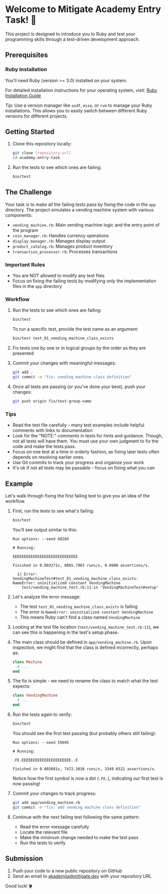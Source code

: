 # Welcome to Mitigate Academy Entry Task! 🚀

This project is designed to introduce you to Ruby and test your programming skills through a test-driven development approach.

## Prerequisites

### Ruby Installation

You'll need Ruby (version >= 3.0) installed on your system.

For detailed installation instructions for your operating system, visit:
[Ruby Installation Guide](https://www.ruby-lang.org/en/documentation/installation/)

_Tip_: Use a version manager like `asdf`, `mise`, or `rvm` to manage your Ruby installations. This allows you to easily switch between different Ruby versions for different projects.

## Getting Started

1. Clone this repository locally:

   ```bash
   git clone [repository-url]
   cd academy-entry-task
   ```

2. Run the tests to see which ones are failing:
   ```bash
   bin/test
   ```

## The Challenge

Your task is to make all the failing tests pass by fixing the code in the `app` directory. The project simulates a vending machine system with various components:

- `vending_machine.rb`: Main vending machine logic and the entry point of the program
- `coin_manager.rb`: Handles currency operations
- `display_manager.rb`: Manages display output
- `product_catalog.rb`: Manages product inventory
- `transaction_processor.rb`: Processes transactions

### Important Rules

- You are NOT allowed to modify any test files
- Focus on fixing the failing tests by modifying only the implementation files in the `app` directory

### Workflow

1. Run the tests to see which ones are failing:

   ```bash
   bin/test
   ```

   To run a specific test, provide the test name as an argument:

   ```bash
   bin/test test_01_vending_machine_class_exists
   ```

2. Fix tests one by one or in logical groups by the order as they are presented
3. Commit your changes with meaningful messages:

   ```bash
   git add .
   git commit -m "fix: vending machine class definition"
   ```

4. Once all tests are passing (or you've done your best), push your changes:
   ```bash
   git push origin fix/test-group-name
   ```

### Tips

- Read the test file carefully - many test examples include helpful comments with links to documentation
- Look for the "NOTE:" comments in tests for hints and guidance. Though, not all tests will have them. You must use your own judgment to fix the code and make the tests pass.
- Focus on one test at a time in orderly fashion, as fixing later tests often depends on resolving earlier ones.
- Use Git commits to track your progress and organize your work
- It's ok if not all tests may be passable - focus on fixing what you can

## Example

Let's walk through fixing the first failing test to give you an idea of the workflow.

1. First, run the tests to see what's failing:

   ```bash
   bin/test
   ```

   You'll see output similar to this:

   ```
   Run options: --seed 60284

   # Running:

   EEEEEEEEEEEEEEEEEEEEEEEEEEEEE

   Finished in 0.003271s, 8865.7903 runs/s, 0.0000 assertions/s.

     1) Error:
   VendingMachineTest#test_01_vending_machine_class_exists:
   NameError: uninitialized constant VendingMachine
       test/vending_machine_test.rb:11:in 'VendingMachineTest#setup'
   ```

2. Let's analyze the error message:

   - The test `test_01_vending_machine_class_exists` is failing
   - The error is `NameError: uninitialized constant VendingMachine`
   - This means Ruby can't find a class named `VendingMachine`

3. Looking at the test file location (`test/vending_machine_test.rb:11`), we can see this is happening in the test's setup phase.

4. The main class should be defined in `app/vending_machine.rb`. Upon inspection, we might find that the class is defined incorrectly, perhaps as:

   ```ruby
   class Machine
     # ...
   end
   ```

5. The fix is simple - we need to rename the class to match what the test expects:

   ```ruby
   class VendingMachine
     # ...
   end
   ```

6. Run the tests again to verify:

   ```bash
   bin/test
   ```

   You should see the first test passing (but probably others still failing):

   ```
   Run options: --seed 55695

   # Running:

   .FE.EEEEEEEEEEEEEEEEEEEEEE..E

   Finished in 0.003881s, 7472.3010 runs/s, 3349.6522 assertions/s.
   ```

   Notice how the first symbol is now a dot (`.FE.`), indicating our first test is now passing!

7. Commit your changes to track progress:

   ```bash
   git add app/vending_machine.rb
   git commit -m "fix: add vending machine class definition"
   ```

8. Continue with the next failing test following the same pattern:
   - Read the error message carefully
   - Locate the relevant file
   - Make the minimum change needed to make the test pass
   - Run the tests to verify

## Submission

1. Push your code to a new public repository on GitHub
2. Send an email to akademija@mitigate.dev with your repository URL

Good luck! 🍀
